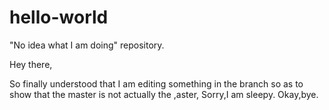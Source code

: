 # hello-world
"No idea what I am doing" repository.

Hey there,

So finally understood that I am editing something in the branch so as to show that the master is not actually the ,aster,
Sorry,I am sleepy.
Okay,bye.
